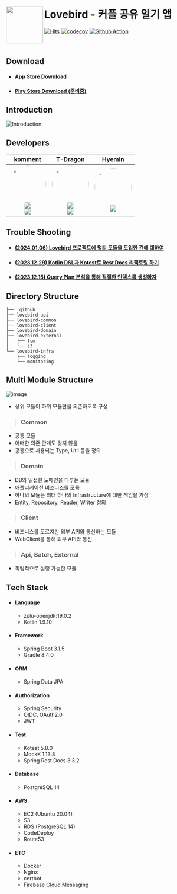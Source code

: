 # Lovebird - 커플 공유 일기 앱 <a href="https://apps.apple.com/kr/app/lovebird-%EC%BB%A4%ED%94%8C-%EA%B3%B5%EC%9C%A0-%EC%9D%BC%EA%B8%B0-%EC%95%B1/id6462698149"><img src="https://github.com/wooda-ege/lovebird-server/assets/56003992/266fec4b-ad69-4f3c-af5c-5870dedc5c15" align="left" width="100"></a>

[![Hits](https://hits.seeyoufarm.com/api/count/incr/badge.svg?url=https%3A%2F%2Fgithub.com%2Fwooda-ege%2Flovebird-server&count_bg=%2328DBE6&title_bg=%232D3540&icon=&icon_color=%23E7E7E7&title=hits&edge_flat=false)](https://hits.seeyoufarm.com)
[![codecov](https://codecov.io/gh/wooda-ege/lovebird-server/graph/badge.svg?token=WMYRL0M1PU)](https://codecov.io/gh/wooda-ege/lovebird-server)
[![Github Action](https://github.com/wooda-ege/lovebird-server/actions/workflows/cd-develop.yml/badge.svg)](https://github.com/wooda-ege/lovebird-server/actions)

<br>

## Download

- #### [App Store Download](https://apps.apple.com/kr/app/lovebird-%EC%BB%A4%ED%94%8C-%EA%B3%B5%EC%9C%A0-%EC%9D%BC%EA%B8%B0-%EC%95%B1/id6462698149)
- #### [Play Store Download (준비중)](https://play.google.com/store/lovebird)

## Introduction

![Introduction](https://github.com/wooda-ege/lovebird-server/assets/56003992/19188376-d3b9-48dc-a83f-9f6d8ed11093)

## Developers

|                                                                                                                                                                                                                                                  komment                                                                                                                                                                                                                                                  |                                                                                                                                                                                                                                                          T-Dragon                                                                                                                                                                                                                                                          | Hyemin |
|:---------------------------------------------------------------------------------------------------------------------------------------------------------------------------------------------------------------------------------------------------------------------------------------------------------------------------------------------------------------------------------------------------------------------------------------------------------------------------------------------------------:|:--------------------------------------------------------------------------------------------------------------------------------------------------------------------------------------------------------------------------------------------------------------------------------------------------------------------------------------------------------------------------------------------------------------------------------------------------------------------------------------------------------------------------:|:------:|
| <img src="https://avatars.githubusercontent.com/u/56003992?v=4" width="100" height="100" style="border-radius: 50%;"><br/><a href="https://www.linkedin.com/in/hyunseok-ko-326b62254" target="_blank"><img src="https://img.shields.io/badge/Hyunseok Ko-%230077B5.svg?style=for-the-socail&logo=linkedin&logoColor=white"/></a><br/><a href="https://github.com/lcomment" target="_blank"><img src="https://img.shields.io/badge/lcomment-181717?style=for-the-social&logo=github&logoColor=white"/></a> | <img src="https://avatars.githubusercontent.com/u/86272688?v=4" width="100" height="100" style="border-radius: 50%;"><br/><a href="https://www.linkedin.com/in/%ED%83%9C%EC%9A%A9-%EA%B9%80-76a31228a" target="_blank"><img src="https://img.shields.io/badge/Taeyong Kim-%230077B5.svg?style=for-the-social&logo=linkedin&logoColor=white"/></a><br/><a href="https://github.com/YongsHub" target="_blank"><img src="https://img.shields.io/badge/YongsHub-181717?style=for-the-social&logo=github&logoColor=white"/></a> |   <img src="https://avatars.githubusercontent.com/u/42805428?v=4" width="100" height="100" style="border-radius: 50%;"><br/><a href="https://github.com/skmwit" target="_blank"><img src="https://img.shields.io/badge/skmwit-181717?style=for-the-social&logo=github&logoColor=white"/></a>     |


## Trouble Shooting

- #### [(2024.01.06) Lovebird 프로젝트에 멀티 모듈을 도입한 건에 대하여](https://komment.dev/posts/(Spring-Boot)-%EC%82%AC%EC%9D%B4%EB%93%9C-%ED%94%84%EB%A1%9C%EC%A0%9D%ED%8A%B8%EC%97%90-%EB%A9%80%ED%8B%B0-%EB%AA%A8%EB%93%88%EC%9D%84-%EB%8F%84%EC%9E%85%ED%95%9C-%EA%B1%B4%EC%97%90-%EB%8C%80%ED%95%98%EC%97%AC/)
- #### [(2023.12.29) Kotlin DSL과 Kotest로 Rest Docs 리팩토링 하기](https://komment.dev/posts/(Kotlin)-Kotlin-DSL%EA%B3%BC-Kotest%EB%A1%9C-Rest-Docs-%EB%A6%AC%ED%8C%A9%ED%86%A0%EB%A7%81-%ED%95%98%EA%B8%B0/)
- #### [(2023.12.15) Query Plan 분석을 통해 적절한 인덱스를 생성하자](https://komment.dev/posts/(Spring-Boot)-Query-Plan-%EB%B6%84%EC%84%9D%EC%9D%84-%ED%86%B5%ED%95%B4-%EC%A0%81%EC%A0%88%ED%95%9C-%EC%9D%B8%EB%8D%B1%EC%8A%A4%EB%A5%BC-%EC%83%9D%EC%84%B1%ED%95%98%EC%9E%90/)

## Directory Structure

```
├── .github
├── lovebird-api
├── lovebird-common
├── lovebird-client 
├── lovebird-domain
├── lovebird-external 
│   ├── fcm
│   └── s3
└── lovebird-infra
    ├── logging
    └── monitoring
```

## Multi Module Structure

![image](https://github.com/wooda-ege/lovebird-server/assets/56003992/e45b1ce3-fcd0-4aa5-98bd-1a6a0661b39d)

- 상위 모듈이 하위 모듈만을 의존하도록 구성

> ### Common

- 공통 모듈
- 어떠한 의존 관계도 갖지 않음
- 공통으로 사용되는 Type, Util 등을 정의

> ### Domain

- DB와 밀접한 도메인을 다루는 모듈
- 애플리케이션 비즈니스를 모름
- 하나의 모듈은 최대 하나의 Infrastructure에 대한 책임을 가짐
- Entity, Repository, Reader, Writer 정의

> ### Client

- 비즈니스를 모르지만 외부 API와 통신하는 모듈
- WebClient를 통해 외부 API와 통신

> ### Api, Batch, External

- 독립적으로 실행 가능한 모듈

## Tech Stack

- #### Language
  - zulu-openjdk:19.0.2
  - Kotlin 1.9.10
- #### Framework
  - Spring Boot 3.1.5
  - Gradle 8.4.0
- #### ORM
  - Spring Data JPA

- #### Authorization
  - Spring Security
  - OIDC, OAuth2.0
  - JWT

- #### Test
  - Kotest 5.8.0
  - MockK 1.13.8
  - Spring Rest Docs 3.3.2

- #### Database
  - PostgreSQL 14

- #### AWS
  - EC2 (Ubuntu 20.04)
  - S3
  - RDS (PostgreSQL 14)
  - CodeDeploy
  - Route53

- #### ETC
  - Docker
  - Nginx
  - certbot
  - Firebase Cloud Messaging

